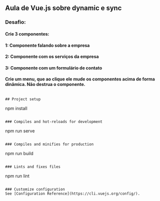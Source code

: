 ## Aula de Vue.js sobre dynamic e sync

### Desafio:

#### Crie 3 componentes:

#### 1: Componente falando sobre a empresa
#### 2: Componente com os serviços da empresa
#### 3: Componente com um formulário de contato

#### Crie um menu, que ao clique ele mude os componentes acima de forma dinâmica. Não destrua o componente.
```

## Project setup
```
npm install
```

### Compiles and hot-reloads for development
```
npm run serve
```

### Compiles and minifies for production
```
npm run build
```

### Lints and fixes files
```
npm run lint
```

### Customize configuration
See [Configuration Reference](https://cli.vuejs.org/config/).
